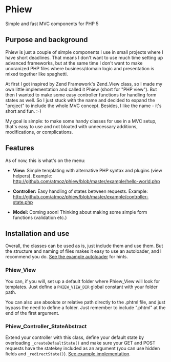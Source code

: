 # Phiew

Simple and fast MVC components for PHP 5

## Purpose and background

Phiew is just a couple of simple components I use in small projects where I have 
short deadlines. That means I don't want to use much time setting up advanced 
frameworks, but at the same time I don't want to make unoranized PHP files where
business/domain logic and presentation is mixed together like spaghetti.

At first I got inspired by Zend Framework's Zend_View class, so I made my own
little implementation and called it Phiew (short for "PHP view"). But then I wanted
to make some easy controller functions for handling form states as well. 
So I just stuck with the name and decided to expand the "project" to include 
the whole MVC concept. Besides, I like the name - it's short and fun. :-)

My goal is simple: to make some handy classes for use in a MVC setup, that's easy to use 
and not bloated with unnecessary additions, modifications, or complications.

## Features

As of now, this is what's on the menu:

*	**View:** Simple templating with alternative PHP syntax and plugins (view helpers).
	Example: <http://github.com/atmoz/phiew/blob/master/example/hello-world.php>

*	**Controller:** Easy handling of states between requests.
	Example: <http://github.com/atmoz/phiew/blob/master/example/controller-state.php>

*	**Model:** Coming soon! Thinking about making some simple form functions (validation etc.)

## Installation and use

Overall, the classes can be used as is, just include them and use them. 
But the structure and naming of files makes it easy to use an autoloader,
and I recommend you do. [See the example autoloader][1] for hints.

[1]: http://github.com/atmoz/phiew/blob/master/example/autoload.php 

### Phiew_View

You can, if you will, set up a default folder where Phiew_View will look for
templates. Just define a `PHIEW_VIEW_DIR` global constant with your folder path.

You can also use absolute or relative path directly to the .phtml file, and just 
bypass the need to define a folder. 
Just remember to include ".phtml" at the end of the first argument.

### Phiew_Controller_StateAbstract

Extend your controller with this class, define your default state by overloading 
`_createDefaultState()` and make sure your GET and POST requests have the statekey 
included as an argument (you can use hidden fields and `_redirectState()`).
[See example implementation](http://github.com/atmoz/phiew/blob/master/example/controller-state.php).

